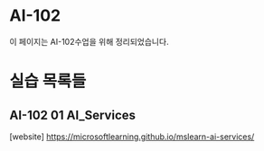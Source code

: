 # AI-102
이 페이지는 AI-102수업을 위해 정리되었습니다.

# 실습 목록들
## AI-102 01 AI_Services
[website] https://microsoftlearning.github.io/mslearn-ai-services/
